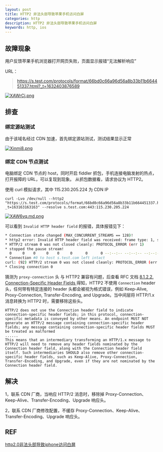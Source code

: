 ```yaml
---
layout: post
title: HTTP2 非法头部导致苹果手机访问白屏
categories: http
description: HTTP2 非法头部导致苹果手机访问白屏
keywords: http, ios
---
```


## 故障现象

用户反馈苹果手机浏览器打开网页失败，页面显示报错“无法解析响应”

URL：
> https://s.test.com/protocols/format/66bd0c66a96d56a8b33b11b664451337.html?_t=1632403876589

[![XAWrCj.png](https://s1.ax1x.com/2022/05/26/XAWrCj.png)](https://imgtu.com/i/XAWrCj)

## 排查

### 绑定源站测试

由于该域名经过 CDN 加速，首先绑定源站测试，测试结果显示正常

[![Xinmi8.png](https://s1.ax1x.com/2022/05/24/Xinmi8.png)](https://imgtu.com/i/Xinmi8)

### 绑定 CDN 节点测试
电脑绑定 CDN 节点的 host，同时开启 fiddler 抓包，手机连接电脑发射的热点，打开报障的 URL，可以复现到现象。
从抓包数据看，请求协议为 HTTP2。

使用 curl 模拟请求，其中 115.230.205.224 为 CDN IP

```
curl -Lvo /dev/null --http2 "https://s.test.com/protocols/format/66bd0c66a96d56a8b33b11b664451337.html?_t=163163163163" --resolve s.test.com:443:115.230.205.224
```

[![XAW6vq.md.png](https://s1.ax1x.com/2022/05/26/XAW6vq.md.png)](https://imgtu.com/i/XAW6vq)

可以看到 `Invalid HTTP header field` 的报错，具体报错见下：
```bash
* Connection state changed (MAX_CONCURRENT_STREAMS == 128)!
* http2 error: Invalid HTTP header field was received: frame type: 1, stream: 1, name: [proxy-connection], value: [keep-alive]
* HTTP/2 stream 0 was not closed cleanly: PROTOCOL_ERROR (err 1)
* stopped the pause stream!
  0     0    0     0    0     0      0      0 --:--:-- --:--:-- --:--:--     0
* Connection #0 to host s.test.com left intact
curl: (92) HTTP/2 stream 0 was not closed cleanly: PROTOCOL_ERROR (err 1)
* Closing connection 0
```

猜测为 `proxy-connection` 头 与 HTTP2 兼容有问题，后查看 RFC 文档 [8.1.2.2. Connection-Specific Header Fields
](https://httpwg.org/specs/rfc7540.html#rfc.section.8.1.2.2) 得知，HTTP2 不使用 `Connection` header 头，任何带有特定连接的 header 头都会被视为格式错误，例如 Keep-Alive, Proxy-Connection, Transfer-Encoding, and Upgrade。当中间层将 HTTP/1.x 消息转换为 HTTP2 时，需要移除这些头。

```
HTTP/2 does not use the Connection header field to indicate connection-specific header fields; in this protocol, connection-specific metadata is conveyed by other means. An endpoint MUST NOT generate an HTTP/2 message containing connection-specific header fields; any message containing connection-specific header fields MUST be treated as malformed
......
This means that an intermediary transforming an HTTP/1.x message to HTTP/2 will need to remove any header fields nominated by the Connection header field, along with the Connection header field itself. Such intermediaries SHOULD also remove other connection-specific header fields, such as Keep-Alive, Proxy-Connection, Transfer-Encoding, and Upgrade, even if they are not nominated by the Connection header field.
```

## 解决

1，联系 CDN 厂商，当响应 HTTP/2 消息时，移除掉 Proxy-Connection、Keep-Alive、Transfer-Encoding、Upgrade 响应头。

2，联系 CDN 厂商修改配置，不缓存 Proxy-Connection、Keep-Alive、Transfer-Encoding、Upgrade 响应头。

## REF

[http2.0非法头部导致iphone访问白屏](https://cloud.tencent.com/developer/article/1754005)
